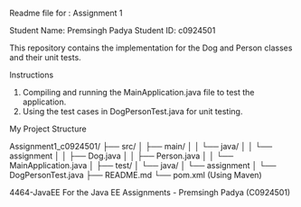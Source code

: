 Readme file for : Assignment 1

Student Name: Premsingh Padya
Student ID: c0924501

This repository contains the implementation for the Dog and Person classes and their unit tests.

 Instructions

1. Compiling and running the MainApplication.java file to test the application.
2. Using the test cases in DogPersonTest.java for unit testing.

My Project Structure

Assignment1_c0924501/
├── src/
│   ├── main/
│   │   └── java/
│   │       └── assignment
│   │           ├── Dog.java
│   │           ├── Person.java
│   │           └── MainApplication.java
│   ├── test/
│       └── java/
│           └── assignment
│               └── DogPersonTest.java
├── README.md
└── pom.xml (Using Maven)



 4464-JavaEE
 For the Java EE Assignments - Premsingh Padya (C0924501)